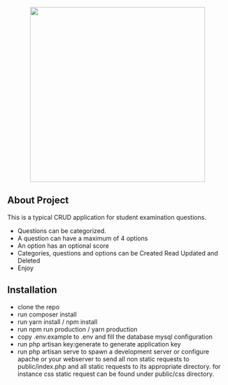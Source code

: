 <p align="center"><a href="https://laravel.com" target="_blank"><img src="https://raw.githubusercontent.com/laravel/art/master/logo-lockup/5%20SVG/2%20CMYK/1%20Full%20Color/laravel-logolockup-cmyk-red.svg" width="400"></a></p>

## About Project

This is a typical CRUD application for student examination questions.

-   Questions can be categorized.
-   A question can have a maximum of 4 options
-   An option has an optional score
-   Categories, questions and options can be Created Read Updated and Deleted
-   Enjoy

## Installation

-   clone the repo
-   run composer install
-   run yarn install / npm install
-   run npm run production / yarn production
-   copy .env.example to .env and fill the database mysql configuration
-   run php artisan key:generate to generate application key
-   run php artisan serve to spawn a development server or configure apache or your webserver to send all non static requests to public/index.php and all static requests to its appropriate directory. for instance css static request can be found under public/css directory.
